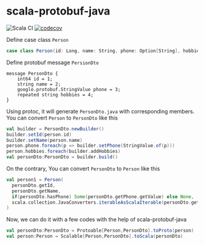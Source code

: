 # scala-protobuf-java

![Scala CI](https://github.com/changvvb/scala-protobuf-java/workflows/Scala%20CI/badge.svg)
[![codecov](https://codecov.io/gh/changvvb/scala-protobuf-java/branch/master/graph/badge.svg)](https://codecov.io/gh/changvvb/scala-protobuf-java)

Define case class `Person`
```scala
case class Person(id: Long, name: String, phone: Option[String], hobbies: Seq[String])
```

Define protobuf message `PersionDto`
```proto3
message PersonDto {
    int64 id = 1;
    string name = 2;
    google.protobuf.StringValue phone = 3;
    repeated string hobbies = 4;
}
```
Using protoc, it will generate `PersonDto.java` with corresponding members. You can convert `Person` to `PersonDto` like this
```scala
val builder = PersonDto.newBuilder()
builder.setId(person.id)
builder.setName(person.name)
person.phone.foreach(p => builder.setPhone(StringValue.of(p)))
person.hobbies.foreach(builder.addHobbies)
val personDto:PersonDto = builder.build()
``` 
On the contrary, You can convert `PersonDto` to `Person` like this
```scala
val person1 = Person(
  personDto.getId,
  personDto.getName,
  if(personDto.hasPhone) Some(personDto.getPhone.getValue) else None,
  scala.collection.JavaConverters.iterableAsScalaIterable(personDto.getHobbiesList).toSeq
)
```

Now, we can do it with a few codes with the help of scala-protobuf-java 
```scala
val personDto:PersonDto = Protoable[Person,PersonDto].toProto(person)
val person:Person = Scalable[Person,PersonDto].toScala(personDto)
```